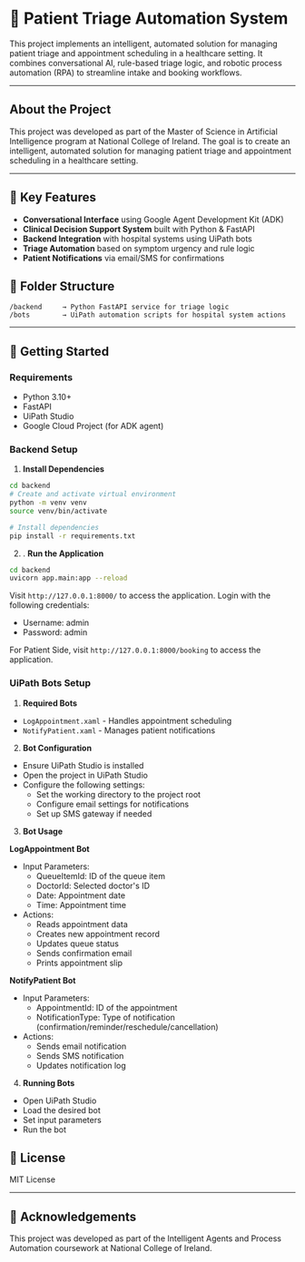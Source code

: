 # 🏥 Patient Triage Automation System

This project implements an intelligent, automated solution for managing patient triage and appointment scheduling in a healthcare setting. It combines conversational AI, rule-based triage logic, and robotic process automation (RPA) to streamline intake and booking workflows.

---

## About the Project
This project was developed as part of the Master of Science in Artificial Intelligence program at National College of Ireland. The goal is to create an intelligent, automated solution for managing patient triage and appointment scheduling in a healthcare setting.

---
## 📌 Key Features

- **Conversational Interface** using Google Agent Development Kit (ADK)
- **Clinical Decision Support System** built with Python & FastAPI
- **Backend Integration** with hospital systems using UiPath bots
- **Triage Automation** based on symptom urgency and rule logic
- **Patient Notifications** via email/SMS for confirmations

## 📁 Folder Structure

```
/backend     → Python FastAPI service for triage logic
/bots        → UiPath automation scripts for hospital system actions
```

---

## 🚀 Getting Started

### Requirements
- Python 3.10+
- FastAPI
- UiPath Studio
- Google Cloud Project (for ADK agent)

### Backend Setup

1. **Install Dependencies**
```bash
cd backend
# Create and activate virtual environment
python -m venv venv
source venv/bin/activate

# Install dependencies
pip install -r requirements.txt
```

2. . **Run the Application**
```bash
cd backend
uvicorn app.main:app --reload
```
Visit `http://127.0.0.1:8000/` to access the application. Login with the following credentials:
- Username: admin
- Password: admin

For Patient Side, visit `http://127.0.0.1:8000/booking` to access the application.

### UiPath Bots Setup

1. **Required Bots**
- `LogAppointment.xaml` - Handles appointment scheduling
- `NotifyPatient.xaml` - Manages patient notifications

2. **Bot Configuration**
- Ensure UiPath Studio is installed
- Open the project in UiPath Studio
- Configure the following settings:
  - Set the working directory to the project root
  - Configure email settings for notifications
  - Set up SMS gateway if needed

3. **Bot Usage**

**LogAppointment Bot**
- Input Parameters:
  - QueueItemId: ID of the queue item
  - DoctorId: Selected doctor's ID
  - Date: Appointment date
  - Time: Appointment time
- Actions:
  - Reads appointment data
  - Creates new appointment record
  - Updates queue status
  - Sends confirmation email
  - Prints appointment slip

**NotifyPatient Bot**
- Input Parameters:
  - AppointmentId: ID of the appointment
  - NotificationType: Type of notification (confirmation/reminder/reschedule/cancellation)
- Actions:
  - Sends email notification
  - Sends SMS notification
  - Updates notification log

4. **Running Bots**
- Open UiPath Studio
- Load the desired bot
- Set input parameters
- Run the bot

## 📄 License
MIT License

---

## 🙌 Acknowledgements
This project was developed as part of the Intelligent Agents and Process Automation coursework at National College of Ireland.
